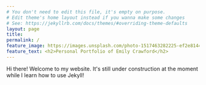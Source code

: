 ```yaml
---
# You don't need to edit this file, it's empty on purpose.
# Edit theme's home layout instead if you wanna make some changes
# See: https://jekyllrb.com/docs/themes/#overriding-theme-defaults
layout: page
title: 
permalink: /
feature_image: https://images.unsplash.com/photo-1517463282225-ef2e81449b71?ixlib=rb-1.2.1&ixid=eyJhcHBfaWQiOjEyMDd9&auto=format&fit=crop&w=1950&q=80
feature_text: <h2>Personal Portfolio of Emily Crawford</h2>
---
```


Hi there! Welcome to my website. It's still under construction at the moment while I learn how to use Jekyll!